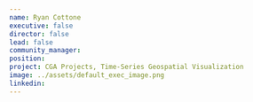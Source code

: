 ```yaml
---
name: Ryan Cottone
executive: false
director: false
lead: false
community_manager:   
position:  
project: CGA Projects, Time-Series Geospatial Visualization
image: ../assets/default_exec_image.png
linkedin: 
---
```

